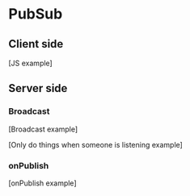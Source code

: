 PubSub
======

## Client side ##

[JS example]

## Server side ##

### Broadcast ###

[Broadcast example]

[Only do things when someone is listening example]

### onPublish ###

[onPublish example]
